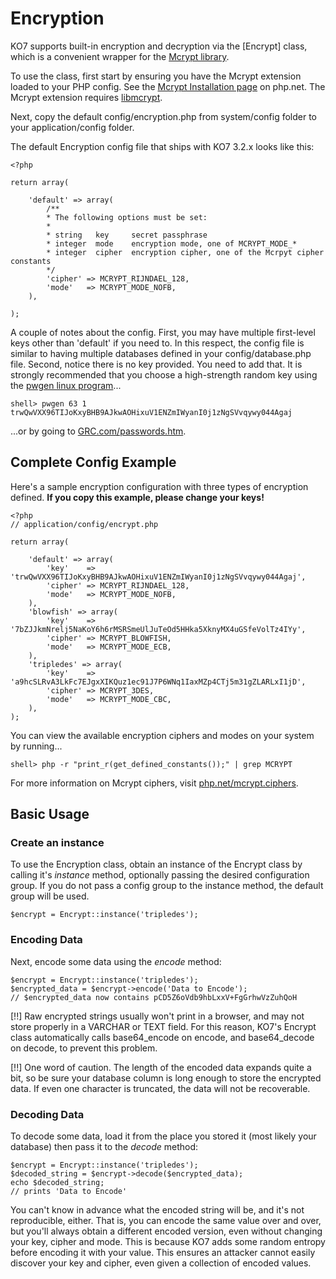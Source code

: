 # Encryption

KO7 supports built-in encryption and decryption via the [Encrypt] class, which is a convenient wrapper for the [Mcrypt library](http://www.php.net/mcrypt).

To use the class, first start by ensuring you have the Mcrypt extension loaded to your PHP config. See the [Mcrypt Installation page](http://www.php.net/manual/en/mcrypt.installation.php) on php.net. The Mcrypt extension requires [libmcrypt](http://sourceforge.net/projects/mcrypt/files/).

Next, copy the default config/encryption.php from system/config folder to your application/config folder.

The default Encryption config file that ships with KO7 3.2.x looks like this:

    <?php

    return array(

        'default' => array(
            /**
            * The following options must be set:
            *
            * string   key     secret passphrase
            * integer  mode    encryption mode, one of MCRYPT_MODE_*
            * integer  cipher  encryption cipher, one of the Mcrpyt cipher constants
            */
            'cipher' => MCRYPT_RIJNDAEL_128,
            'mode'   => MCRYPT_MODE_NOFB,
        ),

    );


A couple of notes about the config.
First, you may have multiple first-level keys other than 'default' if you need to.
In this respect, the config file is similar to having multiple databases defined in your config/database.php file.
Second, notice there is no key provided. You need to add that.
It is strongly recommended that you choose a high-strength random key using the [pwgen linux program](http://linux.die.net/man/1/pwgen)...

    shell> pwgen 63 1
    trwQwVXX96TIJoKxyBHB9AJkwAOHixuV1ENZmIWyanI0j1zNgSVvqywy044Agaj

...or by going to [GRC.com/passwords.htm](https://www.grc.com/passwords.htm).

## Complete Config Example

Here's a sample encryption configuration with three types of encryption defined. **If you copy this example, please change your keys!**

    <?php
    // application/config/encrypt.php

    return array(

        'default' => array(
            'key'    => 'trwQwVXX96TIJoKxyBHB9AJkwAOHixuV1ENZmIWyanI0j1zNgSVvqywy044Agaj',
            'cipher' => MCRYPT_RIJNDAEL_128,
            'mode'   => MCRYPT_MODE_NOFB,
        ),
        'blowfish' => array(
            'key'    => '7bZJJkmNrelj5NaKoY6h6rMSRSmeUlJuTeOd5HHka5XknyMX4uGSfeVolTz4IYy',
            'cipher' => MCRYPT_BLOWFISH,
            'mode'   => MCRYPT_MODE_ECB,
        ),
        'tripledes' => array(
            'key'    => 'a9hcSLRvA3LkFc7EJgxXIKQuz1ec91J7P6WNq1IaxMZp4CTj5m31gZLARLxI1jD',
            'cipher' => MCRYPT_3DES,
            'mode'   => MCRYPT_MODE_CBC,
        ),
    );

You can view the available encryption ciphers and modes on your system by running...

    shell> php -r "print_r(get_defined_constants());" | grep MCRYPT

For more information on Mcrypt ciphers, visit [php.net/mcrypt.ciphers](http://us3.php.net/manual/en/mcrypt.ciphers.php).

## Basic Usage

### Create an instance

To use the Encryption class, obtain an instance of the Encrypt class by calling it's *instance* method,
optionally passing the desired configuration group. If you do not pass a config group to the instance method,
the default group will be used.

    $encrypt = Encrypt::instance('tripledes');

### Encoding Data

Next, encode some data using the *encode* method:

    $encrypt = Encrypt::instance('tripledes');
    $encrypted_data = $encrypt->encode('Data to Encode');
    // $encrypted_data now contains pCD5Z6oVdb9hbLxxV+FgGrhwVzZuhQoH

[!!] Raw encrypted strings usually won't print in a browser, and may not store properly in a VARCHAR or TEXT field. For this reason, KO7's Encrypt class automatically calls base64_encode on encode, and base64_decode on decode, to prevent this problem.

[!!] One word of caution. The length of the encoded data expands quite a bit, so be sure your database column is long enough to store the encrypted data. If even one character is truncated, the data will not be recoverable.

### Decoding Data

To decode some data, load it from the place you stored it (most likely your database) then pass it to the *decode* method:

    $encrypt = Encrypt::instance('tripledes');
    $decoded_string = $encrypt->decode($encrypted_data);
    echo $decoded_string;
    // prints 'Data to Encode'

You can't know in advance what the encoded string will be, and it's not reproducible, either.
That is, you can encode the same value over and over, but you'll always obtain a different encoded version,
even without changing your key, cipher and mode.  This is because KO7 adds some random entropy before encoding it with your value.
This ensures an attacker cannot easily discover your key and cipher, even given a collection of encoded values.
